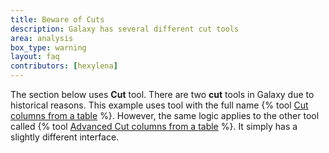 ```yaml
---
title: Beware of Cuts
description: Galaxy has several different cut tools
area: analysis
box_type: warning
layout: faq
contributors: [hexylena]
---
```


The section below uses **Cut** tool. There are two **cut** tools in Galaxy due to historical reasons. This example uses tool with the full name {% tool [Cut columns from a table](Cut1) %}. However, the same logic applies to the other tool called {% tool [Advanced Cut
columns from a table](toolshed.g2.bx.psu.edu/repos/bgruening/text_processing/tp_cut_tool/9.5+galaxy0) %}. It simply has a slightly different interface.
